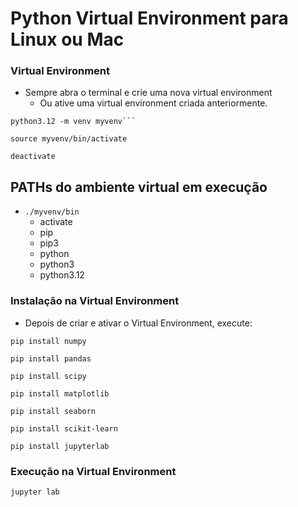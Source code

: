 # Python Virtual Environment para Linux ou Mac

### Virtual Environment 
- Sempre abra o terminal e crie uma nova virtual environment
  - Ou ative uma virtual environment criada anteriormente.
  
```console
python3.12 -m venv myvenv```  
``` 

```console
source myvenv/bin/activate
```  
  
```console title="Para desativar o ambiente virtual do Python"
deactivate
```  

## PATHs do ambiente virtual em execução
- `./myvenv/bin`
  - activate
  - pip
  - pip3
  - python
  - python3
  - python3.12

### Instalação na Virtual Environment  
- Depois de criar e ativar o Virtual Environment, execute:

```console
pip install numpy
```  
  
```console
pip install pandas
```  

```console
pip install scipy
```  

```console
pip install matplotlib
```  
  
```console
pip install seaborn
```  

```console
pip install scikit-learn
```  

```console
pip install jupyterlab
```  
  
### Execução na Virtual Environment  

```console
jupyter lab
```  
